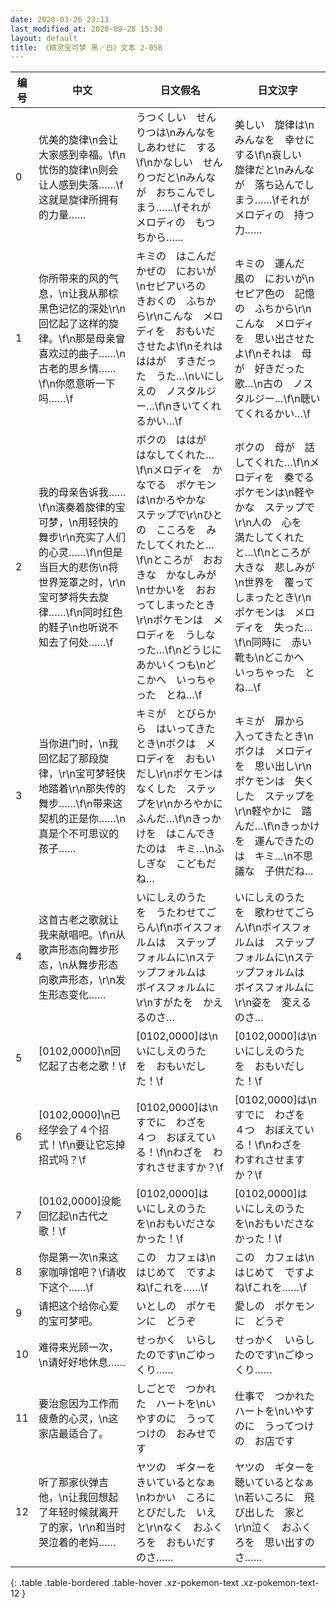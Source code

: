 ```yaml
---
date: 2020-03-26 23:13
last_modified_at: 2020-09-28 15:30
layout: default
title: 《精灵宝可梦 黑／白》文本 2-058
---
```

| 编号 | 中文 | 日文假名 | 日文汉字 |
| ---- | ---- | ---- | --- |
| 0 | 优美的旋律\n会让大家感到幸福。\f\n忧伤的旋律\n则会让人感到失落……\f这就是旋律所拥有的力量…… | うつくしい　せんりつは\nみんなを　しあわせに　する\f\nかなしい　せんりつだと\nみんなが　おちこんでしまう……\fそれが　メロディの　もつ　ちから…… | 美しい　旋律は\nみんなを　幸せに　する\f\n哀しい　旋律だと\nみんなが　落ち込んでしまう……\fそれが　メロディの　持つ　力…… |
| 1 | 你所带来的风的气息，\n让我从那棕黑色记忆的深处\r\n回忆起了这样的旋律。\f\n那是母亲曾喜欢过的曲子……\n古老的思乡情……\f\n你愿意听一下吗……\f | キミの　はこんだ　かぜの　においが\nセピアいろの　きおくの　ふちから\r\nこんな　メロディを　おもいださせたよ\f\nそれは　ははが　すきだった　うた…\nいにしえの　ノスタルジー…\f\nきいてくれるかい…\f | キミの　運んだ　風の　においが\nセピア色の　記憶の　ふちから\r\nこんな　メロディを　思い出させたよ\f\nそれは　母が　好きだった　歌…\n古の　ノスタルジー…\f\n聴いてくれるかい…\f |
| 2 | 我的母亲告诉我……\f\n演奏着旋律的宝可梦，\n用轻快的舞步\r\n充实了人们的心灵……\f\n但是当巨大的悲伤\n将世界笼罩之时，\r\n宝可梦将失去旋律……\f\n同时红色的鞋子\n也听说不知去了何处……\f | ボクの　ははが　はなしてくれた…\f\nメロディを　かなでる　ポケモンは\nかろやかな　ステップで\r\nひとの　こころを　みたしてくれたと…\f\nところが　おおきな　かなしみが\nせかいを　おおってしまったとき\r\nポケモンは　メロディを　うしなった…\f\nどうじに　あかいくつも\nどこかへ　いっちゃった　とね…\f | ボクの　母が　話してくれた…\f\nメロディを　奏でる　ポケモンは\n軽やかな　ステップで\r\n人の　心を　満たしてくれたと…\f\nところが　大きな　悲しみが\n世界を　覆ってしまったとき\r\nポケモンは　メロディを　失った…\f\n同時に　赤い靴も\nどこかへ　いっちゃった　とね…\f |
| 3 | 当你进门时，\n我回忆起了那段旋律，\r\n宝可梦轻快地踏着\r\n那失传的舞步……\f\n带来这契机的正是你……\n真是个不可思议的孩子…… | キミが　とびらから　はいってきたとき\nボクは　メロディを　おもいだし\r\nポケモンは　なくした　ステップを\r\nかろやかに　ふんだ…\f\nきっかけを　はこんできたのは　キミ…\nふしぎな　こどもだね… | キミが　扉から　入ってきたとき\nボクは　メロディを　思い出し\r\nポケモンは　失くした　ステップを\r\n軽やかに　踏んだ…\f\nきっかけを　運んできたのは　キミ…\n不思議な　子供だね… |
| 4 | 这首古老之歌就让我来献唱吧。\f\n从歌声形态向舞步形态，\n从舞步形态向歌声形态，\r\n发生形态变化…… | いにしえのうた　を　うたわせてごらん\f\nボイスフォルムは　ステップフォルムに\nステップフォルムは　ボイスフォルムに\r\nすがたを　かえるのさ… | いにしえのうた　を　歌わせてごらん\f\nボイスフォルムは　ステップフォルムに\nステップフォルムは　ボイスフォルムに\r\n姿を　変えるのさ… |
| 5 | [0102,0000]\n回忆起了古老之歌！\f | [0102,0000]は\nいにしえのうた　を　おもいだした！\f | [0102,0000]は\nいにしえのうた　を　おもいだした！\f |
| 6 | [0102,0000]\n已经学会了４个招式！\f\n要让它忘掉招式吗？\f | [0102,0000]は\nすでに　わざを　４つ　おぼえている！\f\nわざを　わすれさせますか？\f | [0102,0000]は\nすでに　わざを　４つ　おぼえている！\f\nわざを　わすれさせますか？\f |
| 7 | [0102,0000]没能回忆起\n古代之歌！\f | [0102,0000]は　いにしえのうた　を\nおもいださなかった！\f | [0102,0000]は　いにしえのうた　を\nおもいださなかった！\f |
| 8 | 你是第一次\n来这家咖啡馆吧？\f请收下这个……\f | この　カフェは\nはじめて　ですよね\fこれを……\f | この　カフェは\nはじめて　ですよね\fこれを……\f |
| 9 | 请把这个给你心爱的宝可梦吧。 | いとしの　ポケモンに　どうぞ | 愛しの　ポケモンに　どうぞ |
| 10 | 难得来光顾一次，\n请好好地休息…… | せっかく　いらしたのです\nごゆっくり…… | せっかく　いらしたのです\nごゆっくり…… |
| 11 | 要治愈因为工作而疲惫的心灵，\n这家店最适合了。 | しごとで　つかれた　ハートを\nいやすのに　うってつけの　おみせです | 仕事で　つかれた　ハートを\nいやすのに　うってつけの　お店です |
| 12 | 听了那家伙弹吉他，\n让我回想起了年轻时候就离开了的家，\r\n和当时哭泣着的老妈…… | ヤツの　ギターを　きいているとなぁ\nわかい　ころに　とびだした　いえと\r\nなく　おふくろを　おもいだすのさ…… | ヤツの　ギターを　聴いているとなぁ\n若いころに　飛び出した　家と\r\n泣く　おふくろを　思い出すのさ…… |
{: .table .table-bordered .table-hover .xz-pokemon-text .xz-pokemon-text-12 }
